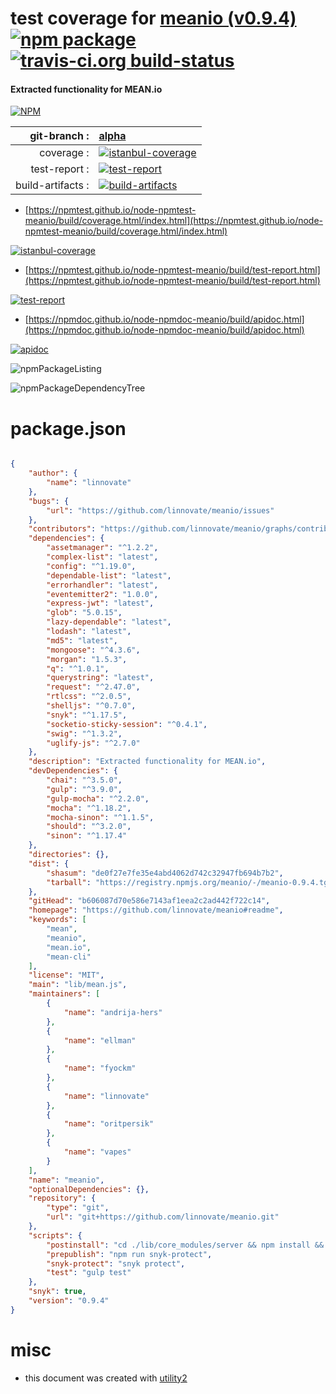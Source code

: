 # test coverage for  [meanio (v0.9.4)](https://github.com/linnovate/meanio#readme)  [![npm package](https://img.shields.io/npm/v/npmtest-meanio.svg?style=flat-square)](https://www.npmjs.org/package/npmtest-meanio) [![travis-ci.org build-status](https://api.travis-ci.org/npmtest/node-npmtest-meanio.svg)](https://travis-ci.org/npmtest/node-npmtest-meanio)
#### Extracted functionality for MEAN.io

[![NPM](https://nodei.co/npm/meanio.png?downloads=true&downloadRank=true&stars=true)](https://www.npmjs.com/package/meanio)

| git-branch : | [alpha](https://github.com/npmtest/node-npmtest-meanio/tree/alpha)|
|--:|:--|
| coverage : | [![istanbul-coverage](https://npmtest.github.io/node-npmtest-meanio/build/coverage.badge.svg)](https://npmtest.github.io/node-npmtest-meanio/build/coverage.html/index.html)|
| test-report : | [![test-report](https://npmtest.github.io/node-npmtest-meanio/build/test-report.badge.svg)](https://npmtest.github.io/node-npmtest-meanio/build/test-report.html)|
| build-artifacts : | [![build-artifacts](https://npmtest.github.io/node-npmtest-meanio/glyphicons_144_folder_open.png)](https://github.com/npmtest/node-npmtest-meanio/tree/gh-pages/build)|

- [https://npmtest.github.io/node-npmtest-meanio/build/coverage.html/index.html](https://npmtest.github.io/node-npmtest-meanio/build/coverage.html/index.html)

[![istanbul-coverage](https://npmtest.github.io/node-npmtest-meanio/build/screenCapture.buildCi.browser.%252Ftmp%252Fbuild%252Fcoverage.lib.html.png)](https://npmtest.github.io/node-npmtest-meanio/build/coverage.html/index.html)

- [https://npmtest.github.io/node-npmtest-meanio/build/test-report.html](https://npmtest.github.io/node-npmtest-meanio/build/test-report.html)

[![test-report](https://npmtest.github.io/node-npmtest-meanio/build/screenCapture.buildCi.browser.%252Ftmp%252Fbuild%252Ftest-report.html.png)](https://npmtest.github.io/node-npmtest-meanio/build/test-report.html)

- [https://npmdoc.github.io/node-npmdoc-meanio/build/apidoc.html](https://npmdoc.github.io/node-npmdoc-meanio/build/apidoc.html)

[![apidoc](https://npmdoc.github.io/node-npmdoc-meanio/build/screenCapture.buildCi.browser.%252Ftmp%252Fbuild%252Fapidoc.html.png)](https://npmdoc.github.io/node-npmdoc-meanio/build/apidoc.html)

![npmPackageListing](https://npmtest.github.io/node-npmtest-meanio/build/screenCapture.npmPackageListing.svg)

![npmPackageDependencyTree](https://npmtest.github.io/node-npmtest-meanio/build/screenCapture.npmPackageDependencyTree.svg)



# package.json

```json

{
    "author": {
        "name": "linnovate"
    },
    "bugs": {
        "url": "https://github.com/linnovate/meanio/issues"
    },
    "contributors": "https://github.com/linnovate/meanio/graphs/contributors",
    "dependencies": {
        "assetmanager": "^1.2.2",
        "complex-list": "latest",
        "config": "^1.19.0",
        "dependable-list": "latest",
        "errorhandler": "latest",
        "eventemitter2": "1.0.0",
        "express-jwt": "latest",
        "glob": "5.0.15",
        "lazy-dependable": "latest",
        "lodash": "latest",
        "md5": "latest",
        "mongoose": "^4.3.6",
        "morgan": "1.5.3",
        "q": "^1.0.1",
        "querystring": "latest",
        "request": "^2.47.0",
        "rtlcss": "^2.0.5",
        "shelljs": "^0.7.0",
        "snyk": "^1.17.5",
        "socketio-sticky-session": "^0.4.1",
        "swig": "^1.3.2",
        "uglify-js": "^2.7.0"
    },
    "description": "Extracted functionality for MEAN.io",
    "devDependencies": {
        "chai": "^3.5.0",
        "gulp": "^3.9.0",
        "gulp-mocha": "^2.2.0",
        "mocha": "^1.18.2",
        "mocha-sinon": "^1.1.5",
        "should": "^3.2.0",
        "sinon": "^1.17.4"
    },
    "directories": {},
    "dist": {
        "shasum": "de0f27e7fe35e4abd4062d742c32947fb694b7b2",
        "tarball": "https://registry.npmjs.org/meanio/-/meanio-0.9.4.tgz"
    },
    "gitHead": "b606087d70e586e7143af1eea2c2ad442f722c14",
    "homepage": "https://github.com/linnovate/meanio#readme",
    "keywords": [
        "mean",
        "meanio",
        "mean.io",
        "mean-cli"
    ],
    "license": "MIT",
    "main": "lib/mean.js",
    "maintainers": [
        {
            "name": "andrija-hers"
        },
        {
            "name": "ellman"
        },
        {
            "name": "fyockm"
        },
        {
            "name": "linnovate"
        },
        {
            "name": "oritpersik"
        },
        {
            "name": "vapes"
        }
    ],
    "name": "meanio",
    "optionalDependencies": {},
    "repository": {
        "type": "git",
        "url": "git+https://github.com/linnovate/meanio.git"
    },
    "scripts": {
        "postinstall": "cd ./lib/core_modules/server && npm install && cd ../../..",
        "prepublish": "npm run snyk-protect",
        "snyk-protect": "snyk protect",
        "test": "gulp test"
    },
    "snyk": true,
    "version": "0.9.4"
}
```



# misc
- this document was created with [utility2](https://github.com/kaizhu256/node-utility2)
